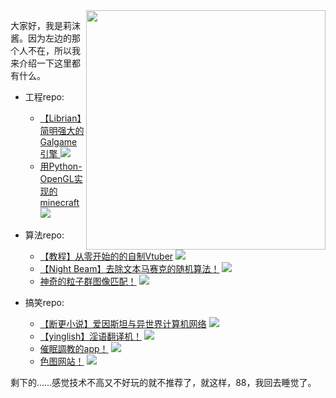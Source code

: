<img align="right" src="https://cdn.jsdelivr.net/gh/RimoChan/rimochan/rimo.webp" width='383px'>

大家好，我是莉沫酱。因为左边的那个人不在，所以我来介绍一下这里都有什么。

+ 工程repo: 
    - [【Librian】简明强大的Galgame引擎 ](https://github.com/RimoChan/Librian)
    [![](https://img.shields.io/github/stars/RimoChan/Librian.svg?&label=☆&labelColor=8c8&color=yellow)](https://github.com/RimoChan/Librian/stargazers)
    - [用Python-OpenGL实现的minecraft](https://github.com/RimoChan/minecraft)
    [![](https://img.shields.io/github/stars/RimoChan/minecraft.svg?&label=☆&labelColor=8c8&color=yellow)](https://github.com/RimoChan/minecraft/stargazers)
+ 算法repo: 
    - [【教程】从零开始的的自制Vtuber](https://github.com/RimoChan/Vtuber_Tutorial)
    [![](https://img.shields.io/github/stars/RimoChan/Vtuber_Tutorial.svg?&label=☆&labelColor=8c8&color=yellow)](https://github.com/RimoChan/Vtuber_Tutorial/stargazers)
    - [【Night Beam】去除文本马赛克的随机算法！](https://github.com/RimoChan/Night-Beam)
    [![](https://img.shields.io/github/stars/RimoChan/Night-Beam.svg?&label=☆&labelColor=8c8&color=yellow)](https://github.com/RimoChan/Night-Beam/stargazers)
    - [神奇的粒子群图像匹配！](https://github.com/RimoChan/PSO-image-match)
    [![](https://img.shields.io/github/stars/RimoChan/PSO-image-match.svg?&label=☆&labelColor=8c8&color=yellow)](https://github.com/RimoChan/PSO-image-match/stargazers)

+ 搞笑repo: 
    - [【断更小说】爱因斯坦与异世界计算机网络](https://github.com/RimoChan/Einstein-and-The-Other-World-Computer-Network)
    [![](https://img.shields.io/github/stars/RimoChan/Einstein-and-The-Other-World-Computer-Network.svg?&label=☆&labelColor=8c8&color=yellow)](https://github.com/RimoChan/Einstein-and-The-Other-World-Computer-Network/stargazers)
    - [【yinglish】淫语翻译机！](https://github.com/RimoChan/yinglish)
    [![](https://img.shields.io/github/stars/RimoChan/yinglish.svg?&label=☆&labelColor=8c8&color=yellow)](https://github.com/RimoChan/yinglish/stargazers)
    - [催眠調教的app！](https://github.com/RimoChan/Lunatic_red_eyes)
    [![](https://img.shields.io/github/stars/RimoChan/Lunatic_red_eyes.svg?&label=☆&labelColor=8c8&color=yellow)](https://github.com/RimoChan/Lunatic_red_eyes/stargazers)
    - [色图网站！](https://github.com/RimoChan/color_site)
    [![](https://img.shields.io/github/stars/RimoChan/color_site.svg?&label=☆&labelColor=8c8&color=yellow)](https://github.com/RimoChan/color_site/stargazers)
    
剩下的……感觉技术不高又不好玩的就不推荐了，就这样，88，我回去睡觉了。
